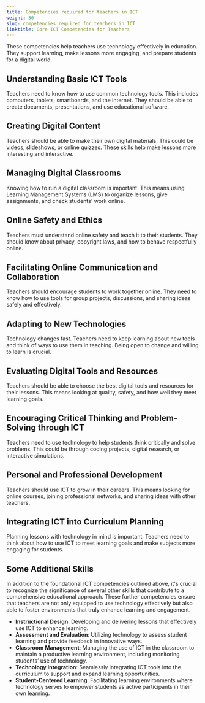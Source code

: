 ```yaml
---
title: Competencies required for teachers in ICT
weight: 30
slug: competencies required for teachers in ICT
linktitle: Core ICT Competencies for Teachers
---
```


These competencies help teachers use technology effectively in education. They support learning, make lessons more engaging, and prepare students for a digital world.

## Understanding Basic ICT Tools

Teachers need to know how to use common technology tools. This includes computers, tablets, smartboards, and the internet. They should be able to create documents, presentations, and use educational software.

## Creating Digital Content

Teachers should be able to make their own digital materials. This could be videos, slideshows, or online quizzes. These skills help make lessons more interesting and interactive.

## Managing Digital Classrooms

Knowing how to run a digital classroom is important. This means using Learning Management Systems (LMS) to organize lessons, give assignments, and check students' work online.

## Online Safety and Ethics

Teachers must understand online safety and teach it to their students. They should know about privacy, copyright laws, and how to behave respectfully online.

## Facilitating Online Communication and Collaboration

Teachers should encourage students to work together online. They need to know how to use tools for group projects, discussions, and sharing ideas safely and effectively.

## Adapting to New Technologies

Technology changes fast. Teachers need to keep learning about new tools and think of ways to use them in teaching. Being open to change and willing to learn is crucial.

## Evaluating Digital Tools and Resources

Teachers should be able to choose the best digital tools and resources for their lessons. This means looking at quality, safety, and how well they meet learning goals.

## Encouraging Critical Thinking and Problem-Solving through ICT

Teachers need to use technology to help students think critically and solve problems. This could be through coding projects, digital research, or interactive simulations.

## Personal and Professional Development

Teachers should use ICT to grow in their careers. This means looking for online courses, joining professional networks, and sharing ideas with other teachers.

## Integrating ICT into Curriculum Planning

Planning lessons with technology in mind is important. Teachers need to think about how to use ICT to meet learning goals and make subjects more engaging for students.

## Some Additional Skills

In addition to the foundational ICT competencies outlined above, it's crucial to recognize the significance of several other skills that contribute to a comprehensive educational approach. These further competencies ensure that teachers are not only equipped to use technology effectively but also able to foster environments that truly enhance learning and engagement.

- **Instructional Design**: Developing and delivering lessons that effectively use ICT to enhance learning.
- **Assessment and Evaluation**: Utilizing technology to assess student learning and provide feedback in innovative ways.
- **Classroom Management**: Managing the use of ICT in the classroom to maintain a productive learning environment, including monitoring students’ use of technology.
- **Technology Integration**: Seamlessly integrating ICT tools into the curriculum to support and expand learning opportunities.
- **Student-Centered Learning**: Facilitating learning environments where technology serves to empower students as active participants in their own learning.
